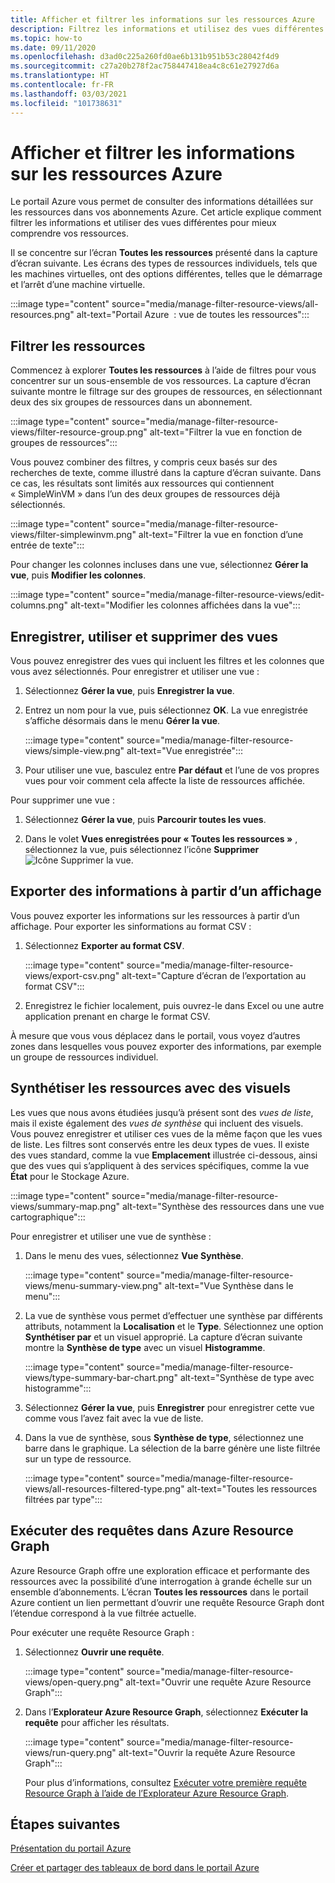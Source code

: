 ```yaml
---
title: Afficher et filtrer les informations sur les ressources Azure
description: Filtrez les informations et utilisez des vues différentes pour mieux comprendre vos ressources Azure.
ms.topic: how-to
ms.date: 09/11/2020
ms.openlocfilehash: d3ad0c225a260fd0ae6b131b951b53c28042f4d9
ms.sourcegitcommit: c27a20b278f2ac758447418ea4c8c61e27927d6a
ms.translationtype: HT
ms.contentlocale: fr-FR
ms.lasthandoff: 03/03/2021
ms.locfileid: "101738631"
---
```

# <a name="view-and-filter-azure-resource-information"></a>Afficher et filtrer les informations sur les ressources Azure

Le portail Azure vous permet de consulter des informations détaillées sur les ressources dans vos abonnements Azure. Cet article explique comment filtrer les informations et utiliser des vues différentes pour mieux comprendre vos ressources.

Il se concentre sur l’écran **Toutes les ressources** présenté dans la capture d’écran suivante. Les écrans des types de ressources individuels, tels que les machines virtuelles, ont des options différentes, telles que le démarrage et l’arrêt d’une machine virtuelle.

:::image type="content" source="media/manage-filter-resource-views/all-resources.png" alt-text="Portail Azure  : vue de toutes les ressources":::

## <a name="filter-resources"></a>Filtrer les ressources

Commencez à explorer **Toutes les ressources** à l’aide de filtres pour vous concentrer sur un sous-ensemble de vos ressources. La capture d’écran suivante montre le filtrage sur des groupes de ressources, en sélectionnant deux des six groupes de ressources dans un abonnement.

:::image type="content" source="media/manage-filter-resource-views/filter-resource-group.png" alt-text="Filtrer la vue en fonction de groupes de ressources":::

Vous pouvez combiner des filtres, y compris ceux basés sur des recherches de texte, comme illustré dans la capture d’écran suivante. Dans ce cas, les résultats sont limités aux ressources qui contiennent « SimpleWinVM » dans l’un des deux groupes de ressources déjà sélectionnés.

:::image type="content" source="media/manage-filter-resource-views/filter-simplewinvm.png" alt-text="Filtrer la vue en fonction d’une entrée de texte":::

Pour changer les colonnes incluses dans une vue, sélectionnez **Gérer la vue**, puis **Modifier les colonnes**.

:::image type="content" source="media/manage-filter-resource-views/edit-columns.png" alt-text="Modifier les colonnes affichées dans la vue":::

## <a name="save-use-and-delete-views"></a>Enregistrer, utiliser et supprimer des vues

Vous pouvez enregistrer des vues qui incluent les filtres et les colonnes que vous avez sélectionnés. Pour enregistrer et utiliser une vue :

1. Sélectionnez **Gérer la vue**, puis **Enregistrer la vue**.

1. Entrez un nom pour la vue, puis sélectionnez **OK**. La vue enregistrée s’affiche désormais dans le menu **Gérer la vue**.

    :::image type="content" source="media/manage-filter-resource-views/simple-view.png" alt-text="Vue enregistrée":::

1. Pour utiliser une vue, basculez entre **Par défaut** et l’une de vos propres vues pour voir comment cela affecte la liste de ressources affichée.

Pour supprimer une vue :

1. Sélectionnez **Gérer la vue**, puis **Parcourir toutes les vues**.

1. Dans le volet **Vues enregistrées pour « Toutes les ressources »** , sélectionnez la vue, puis sélectionnez l’icône **Supprimer** ![Icône Supprimer la vue](media/manage-filter-resource-views/icon-delete.png).

## <a name="export-information-from-a-view"></a>Exporter des informations à partir d’un affichage

Vous pouvez exporter les informations sur les ressources à partir d’un affichage. Pour exporter les sinformations au format CSV :

1. Sélectionnez **Exporter au format CSV**.

    :::image type="content" source="media/manage-filter-resource-views/export-csv.png" alt-text="Capture d’écran de l’exportation au format CSV":::

1. Enregistrez le fichier localement, puis ouvrez-le dans Excel ou une autre application prenant en charge le format CSV. 

À mesure que vous vous déplacez dans le portail, vous voyez d’autres zones dans lesquelles vous pouvez exporter des informations, par exemple un groupe de ressources individuel.

## <a name="summarize-resources-with-visuals"></a>Synthétiser les ressources avec des visuels

Les vues que nous avons étudiées jusqu’à présent sont des _vues de liste_, mais il existe également des _vues de synthèse_ qui incluent des visuels. Vous pouvez enregistrer et utiliser ces vues de la même façon que les vues de liste. Les filtres sont conservés entre les deux types de vues. Il existe des vues standard, comme la vue **Emplacement** illustrée ci-dessous, ainsi que des vues qui s’appliquent à des services spécifiques, comme la vue **État** pour le Stockage Azure.

:::image type="content" source="media/manage-filter-resource-views/summary-map.png" alt-text="Synthèse des ressources dans une vue cartographique":::

Pour enregistrer et utiliser une vue de synthèse :

1. Dans le menu des vues, sélectionnez **Vue Synthèse**.

    :::image type="content" source="media/manage-filter-resource-views/menu-summary-view.png" alt-text="Vue Synthèse dans le menu":::

1. La vue de synthèse vous permet d’effectuer une synthèse par différents attributs, notamment la **Localisation** et le **Type**. Sélectionnez une option **Synthétiser par** et un visuel approprié. La capture d’écran suivante montre la **Synthèse de type** avec un visuel **Histogramme**.

    :::image type="content" source="media/manage-filter-resource-views/type-summary-bar-chart.png" alt-text="Synthèse de type avec histogramme":::

1. Sélectionnez **Gérer la vue**, puis **Enregistrer** pour enregistrer cette vue comme vous l’avez fait avec la vue de liste.

1. Dans la vue de synthèse, sous **Synthèse de type**, sélectionnez une barre dans le graphique. La sélection de la barre génère une liste filtrée sur un type de ressource.

    :::image type="content" source="media/manage-filter-resource-views/all-resources-filtered-type.png" alt-text="Toutes les ressources filtrées par type":::

## <a name="run-queries-in-azure-resource-graph"></a>Exécuter des requêtes dans Azure Resource Graph

Azure Resource Graph offre une exploration efficace et performante des ressources avec la possibilité d’une interrogation à grande échelle sur un ensemble d’abonnements. L’écran **Toutes les ressources** dans le portail Azure contient un lien permettant d’ouvrir une requête Resource Graph dont l’étendue correspond à la vue filtrée actuelle.

Pour exécuter une requête Resource Graph :

1. Sélectionnez **Ouvrir une requête**.

    :::image type="content" source="media/manage-filter-resource-views/open-query.png" alt-text="Ouvrir une requête Azure Resource Graph":::

1. Dans l’**Explorateur Azure Resource Graph**, sélectionnez **Exécuter la requête** pour afficher les résultats.

    :::image type="content" source="media/manage-filter-resource-views/run-query.png" alt-text="Ouvrir la requête Azure Resource Graph":::

    Pour plus d’informations, consultez [Exécuter votre première requête Resource Graph à l’aide de l’Explorateur Azure Resource Graph](../governance/resource-graph/first-query-portal.md).

## <a name="next-steps"></a>Étapes suivantes

[Présentation du portail Azure](azure-portal-overview.md)

[Créer et partager des tableaux de bord dans le portail Azure](azure-portal-dashboards.md)
